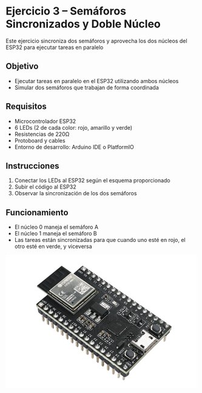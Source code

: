 # Ejercicio 3 – Semáforos Sincronizados y Doble Núcleo

Este ejercicio sincroniza dos semáforos y aprovecha los dos núcleos del ESP32 para ejecutar tareas en paralelo

## Objetivo

- Ejecutar tareas en paralelo en el ESP32 utilizando ambos núcleos
- Simular dos semáforos que trabajan de forma coordinada

## Requisitos

- Microcontrolador ESP32
- 6 LEDs (2 de cada color: rojo, amarillo y verde)
- Resistencias de 220Ω
- Protoboard y cables
- Entorno de desarrollo: Arduino IDE o PlatformIO

## Instrucciones

1. Conectar los LEDs al ESP32 según el esquema proporcionado
2. Subir el código al ESP32
3. Observar la sincronización de los dos semáforos

## Funcionamiento

- El núcleo 0 maneja el semáforo A
- El núcleo 1 maneja el semáforo B
- Las tareas están sincronizadas para que cuando uno esté en rojo, el otro esté en verde, y viceversa

![Ejercicio 3](https://github.com/belmontegonzalo/practicasESP/blob/main/media/esp32img.png)

